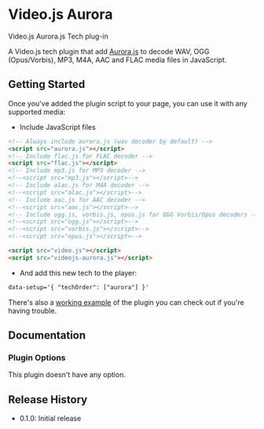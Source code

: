 # Video.js Aurora

Video.js Aurora.js Tech plug-in

A Video.js tech plugin that add [Aurora.js](https://github.com/audiocogs/aurora.js) to decode WAV, OGG (Opus/Vorbis), MP3, M4A, AAC and FLAC media files in JavaScript.

## Getting Started

Once you've added the plugin script to your page, you can use it with any supported media:
 * Include JavaScript files
```html
<!-- Always include aurora.js (wav decoder by default) -->
<script src="aurora.js"></script>
<!-- Include flac.js for FLAC decoder -->
<script src="flac.js"></script>
<!-- Include mp3.js for MP3 decoder -->
<!--<script src="mp3.js"></script>-->
<!-- Include alac.js for M4A decoder -->
<!--<script src="alac.js"></script>-->
<!-- Include aac.js for AAC decoder -->
<!--<script src="aac.js"></script>-->
<!-- Include ogg.js, vorbis.js, opus.js for OGG Vorbis/Opus decoders -->
<!--<script src="ogg.js"></script>-->
<!--<script src="vorbis.js"></script>-->
<!--<script src="opus.js"></script>-->

<script src="video.js"></script>
<script src="videojs-aurora.js"></script>
```
 * And add this new tech to the player:
```html
data-setup='{ "techOrder": ["aurora"] }'
```

There's also a [working example](example.html) of the plugin you can check out if you're having trouble.

## Documentation
### Plugin Options

This plugin doesn't have any option.

## Release History

 - 0.1.0: Initial release
